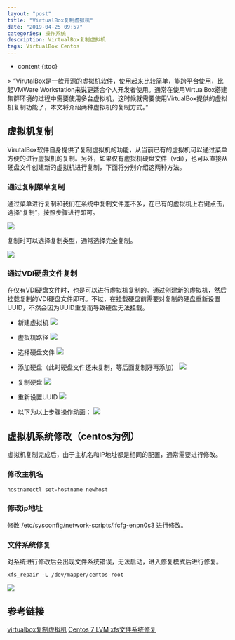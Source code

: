```yaml
---
layout: "post"
title: "VirtualBox复制虚拟机"
date: "2019-04-25 09:57"
categories: 操作系统
description: VirtualBox复制虚拟机
tags: VirtualBox Centos
---
```


* content
{:toc}

<div class="postImg" style="background-image:url(http://carforeasy.cn/virtualbox复制虚拟机-bd89b5c3.png)"></div>
> “VirutalBox是一款开源的虚拟机软件，使用起来比较简单，能跨平台使用，比起VMWare Workstation来说更适合个人开发者使用。通常在使用VirtualBox搭建集群环境的过程中需要使用多台虚拟机，这时候就需要使用VirtualBox提供的虚拟机复制功能了，本文将介绍两种虚拟机的复制方式。”





##   虚拟机复制

VirutalBox软件自身提供了复制虚拟机的功能，从当前已有的虚拟机可以通过菜单方便的进行虚拟机的复制。另外，如果仅有虚拟机硬盘文件（vdi），也可以直接从硬盘文件创建新的虚拟机进行复制，下面将分别介绍这两种方法。

###   通过复制菜单复制

通过菜单进行复制和我们在系统中复制文件差不多，在已有的虚拟机上右键点击，选择“复制”，按照步骤进行即可。

![](http://carforeasy.cn/virtualbox复制虚拟机-7027b022.png)

复制时可以选择复制类型，通常选择完全复制。

![](http://carforeasy.cn/virtualbox复制虚拟机-64114788.png)


###   通过VDI硬盘文件复制

在仅有VDI硬盘文件时，也是可以进行虚拟机复制的。通过创建新的虚拟机，然后挂载复制的VDI硬盘文件即可。不过，在挂载硬盘前需要对复制的硬盘重新设置UUID，不然会因为UUID重复而导致硬盘无法挂载。

+ 新建虚拟机
![](http://carforeasy.cn/virtualbox复制虚拟机-74a7971f.png)

+ 虚拟机路径
![](http://carforeasy.cn/virtualbox复制虚拟机-2dd23ce9.png)

+ 选择硬盘文件
![](http://carforeasy.cn/virtualbox复制虚拟机-e48a94ba.png)

+ 添加硬盘（此时硬盘文件还未复制，等后面复制好再添加）
![](http://carforeasy.cn/virtualbox复制虚拟机-5d1e01a8.png)

+ 复制硬盘
![](http://carforeasy.cn/virtualbox复制虚拟机-851b94d5.png)

+ 重新设置UUID
![](http://carforeasy.cn/virtualbox复制虚拟机-aae0af55.png)

+ 以下为以上步骤操作动画：
![](http://carforeasy.cn/virtualbox复制虚拟机-2d11ca57.gif)


## 虚拟机系统修改（centos为例）
虚拟机复制完成后，由于主机名和IP地址都是相同的配置，通常需要进行修改。
### 修改主机名

```shell
hostnamectl set-hostname newhost
```

### 修改ip地址
修改 /etc/sysconfig/network-scripts/ifcfg-enpn0s3 进行修改。

### 文件系统修复
对系统进行修改后会出现文件系统错误，无法启动，进入修复模式后进行修复。

```shell
xfs_repair -L /dev/mapper/centos-root
```

![](http://carforeasy.cn/virtualbox复制虚拟机-99afaeb2.gif)

## 参考链接
[virtualbox复制虚拟机](http://frainmeng.github.io/2015/11/04/virtualbox%E5%A4%8D%E5%88%B6%E8%99%9A%E6%8B%9F%E6%9C%BA/)
[Centos 7 LVM xfs文件系统修复](https://www.mgcn2.com/zhishi/linux/2649.html)
